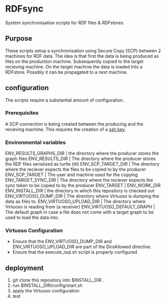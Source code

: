 # RDFsync
System synchronisation scripts for RDF files &amp; RDFstores


## Purpose
These scripts setup a synchronisation using Secure Copy (SCP) between 2 machines for RDF data.
The idea is that first the data is being produced as files on the production machine. 
Subsequently copied to the target recieving machine. On the target machine the data is loaded into a RDFstore.
Possibly it can be propagated to a next machine.

## configuration
The scripts require a substantial amount of configuration.

### Prerequisites
A SCP connection is being created between the producing and the recieving machine. This requires the creation of a [ssh key](http://sshkeychain.sourceforge.net/mirrors/SSH-with-Keys-HOWTO/SSH-with-Keys-HOWTO-4.html).

### Environmental variables

ENV_RESULTS_GRAPHS_DIR | the directory where the producer stores the graph files
ENV_RESULTS_DIR | The directory where the producer stores the RDF files serialized as turtle (ttl)
ENV_SCP_TARGET_DIR | The directory where the reciever expects the files to be copied to by the producer
ENV_SCP_TARGET | The user and machine used for the copying
ENV_TARGET_SYNC_DIR | The directory where the reciever expects the sync token to be copied to by the producer
ENV_TARGET |
ENV_WORK_DIR
ENV_INSTALL_DIR | the directory in which this repository is checked out
ENV_VIRTUOSO_DUMP_DIR | The directory where Virtuoso is dumping the data as files to.
ENV_VIRTUOSO_UPLOAD_DIR | The directory where Virtuoso is reading from (a receiver) 
ENV_VIRTUOSO_DEFAULT_GRAPH | The default graph in case a file does not come with a target graph to be used to load the data into.


### Virtuoso Configuration
 * Ensure that the ENV_VIRTUOSO_DUMP_DIR and ENV_VIRTUOSO_UPLOAD_DIR are part of the DirsAllowed directive.
 * Ensure that the execute_isql.sh script is properly configured


## deployment

1. git clone this repository into $INSTALL_DIR .
2. run $INSTALL_DIR/config/start.sh
3. apply the Virtuoso configuration 
4. test
